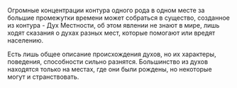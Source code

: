 Огромные концентрации контура одного рода в одном месте за большие промежутки времени может собраться в существо, созданное из контура - Дух Местности, об этом явлении не знают в мире, лишь ходят сказания о духах разных мест, которые помогают или вредят населению.

Есть лишь общее описание происхождения духов, но их характеры, поведения, способности сильно разнятся. Большинство из духов находятся только на местах, где они были рождены, но некоторые могут и странствовать.